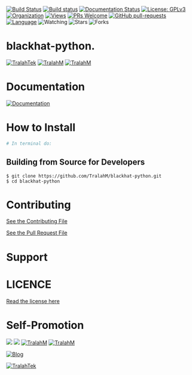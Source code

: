 
[![Build Status](https://travis-ci.com/TralahM/blackhat-python.svg?branch=master)](https://travis-ci.com/TralahM/blackhat-python)
[![Build status](https://ci.appveyor.com/api/projects/status/yvvmq5hyf7hj743a/branch/master?svg=true)](https://ci.appveyor.com/project/TralahM/blackhat-python/branch/master)
[![Documentation Status](https://readthedocs.org/projects/blackhat-python/badge/?version=latest)](https://blackhat-python.readthedocs.io/en/latest/?badge=latest)
[![License: GPLv3](https://img.shields.io/badge/License-GPLV2-green.svg)](https://opensource.org/licenses/GPLV2)
[![Organization](https://img.shields.io/badge/Org-TralahTek-blue.svg)](https://github.com/TralahTek)
[![Views](http://hits.dwyl.io/TralahM/blackhat-python.svg)](http://dwyl.io/TralahM/blackhat-python)
[![PRs Welcome](https://img.shields.io/badge/PRs-Welcome-brightgreen.svg?style=flat-square)](https://github.com/TralahM/blackhat-python/pull/)
[![GitHub pull-requests](https://img.shields.io/badge/Issues-pr-red.svg?style=flat-square)](https://github.com/TralahM/blackhat-python/pull/)
[![Language](https://img.shields.io/badge/Language-python-3572A5.svg)](https://github.com/TralahM)
<img title="Watching" src="https://img.shields.io/github/watchers/TralahM/blackhat-python?label=Watchers&color=blue&style=flat-square">
<img title="Stars" src="https://img.shields.io/github/stars/TralahM/blackhat-python?color=red&style=flat-square">
<img title="Forks" src="https://img.shields.io/github/forks/TralahM/blackhat-python?color=green&style=flat-square">

# blackhat-python.


[![TralahTek](https://img.shields.io/badge/Organization-TralahTek-black.svg?style=for-the-badge&logo=github)](https://github.com/TralahTek)
[![TralahM](https://img.shields.io/badge/Engineer-TralahM-blue.svg?style=for-the-badge&logo=github)](https://github.com/TralahM)
[![TralahM](https://img.shields.io/badge/Maintainer-TralahM-green.svg?style=for-the-badge&logo=github)](https://github.com/TralahM)

# Documentation

[![Documentation](https://img.shields.io/badge/Docs-blackhat-python-blue.svg?style=for-the-badge)](https://github.com/TralahM/blackhat-python)

# How to Install
```bash
# In terminal do:
```

## Building from Source for Developers

```console
$ git clone https://github.com/TralahM/blackhat-python.git
$ cd blackhat-python
```

# Contributing
[See the Contributing File](CONTRIBUTING.rst)


[See the Pull Request File](PULL_REQUEST_TEMPLATE.md)


# Support

# LICENCE

[Read the license here](LICENSE)


# Self-Promotion

[![](https://img.shields.io/badge/Github-TralahM-green?style=for-the-badge&logo=github)](https://github.com/TralahM)
[![](https://img.shields.io/badge/Twitter-%40tralahtek-red?style=for-the-badge&logo=twitter)](https://twitter.com/TralahM)
[![TralahM](https://img.shields.io/badge/Kaggle-TralahM-purple.svg?style=for-the-badge&logo=kaggle)](https://kaggle.com/TralahM)
[![TralahM](https://img.shields.io/badge/LinkedIn-TralahM-red.svg?style=for-the-badge&logo=linkedin)](https://linkedin.com/in/TralahM)


[![Blog](https://img.shields.io/badge/Blog-tralahm.tralahtek.com-blue.svg?style=for-the-badge&logo=rss)](https://tralahm.tralahtek.com)

[![TralahTek](https://img.shields.io/badge/Organization-TralahTek-cyan.svg?style=for-the-badge)](https://org.tralahtek.com)


